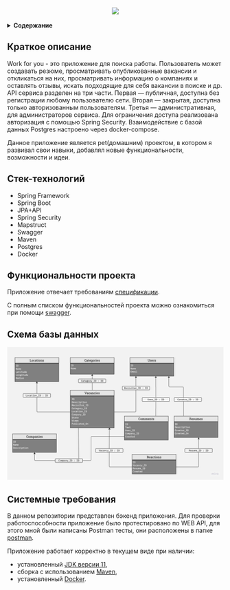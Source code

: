
<!-- PROJECT LOGO -->
<br />
<div align="center">
  <a href="https://github.com/github_username/repo_name">
   <img src="https://x-lines.ru/letters/i/cyrillicscript/1533/b4b4b6/60/0/k7zzr43yc3zzred3p74o.png">


  </a>

  <p align="center">
  </p>
</div>


</details>
<details><summary><b>Содержание</b></summary>
  
    1. Краткое описание
    2. Стек-технологий
    3. Функциональности проекта
    4. Схема базы данных
    5. Системные требования
    
</details>


## Краткое описание

Work for you - это приложение для поиска работы. Пользователь может создавать резюме, просматривать опубликованные вакансии и откликаться на них, просматривать информацию о компаниях и оставлять отзывы, искать подходящие для себя вакансии в поиске и др. API сервиса разделен на три части. Первая — публичная, доступна без регистрации любому пользователю сети. Вторая — закрытая, доступна только авторизованным пользователям. Третья — административная, для администраторов сервиса. Для ограничения доступа реализована авторизация с помощью Spring Security. Взаимодействие с базой данных Postgres настроено через docker-compose.

Данное приложение является pet(домашним) проектом, в котором я развивал свои навыки, добавлял новые функциональности, возможности и идеи. 

## Стек-технологий

* Spring Framework
* Spring Boot
* JPA+API
* Spring Security
* Mapstruct
* Swagger
* Maven
* Postgres
* Docker

## Функциональности проекта
Приложение отвечает требованиям [спецификации](./work-for-you-spec.json).

С полным списком функциональностей проекта можно ознакомиться при помощи [swagger](https://editor-next.swagger.io).

## Схема базы данных
![Work-for-you Data Base diagram](https://github.com/DmitreeV/java-work-for-you/blob/add-improvements/image/db%20diagram%20workforyou.jpg)

## Системные требования

В данном репозитории представлен бэкенд приложения. Для проверки работоспособности приложение было протестировано по WEB API, для этого мной были написаны Postman тесты, они расположены в папке [postman](./postman/).

Приложение работает корректно в текущем виде при наличии:

- установленный [JDK версии 11](https://docs.aws.amazon.com/corretto/),
- сборка с использованием [Maven](https://maven.apache.org/),
- установленный [Docker](https://www.docker.com/products/docker-desktop/).
